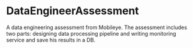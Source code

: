 # DataEngineerAssessment
A data engineering assessment from Mobileye. The assessment includes two parts: designing data processing pipeline and writing monitoring service and save his results in a DB.
